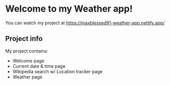 # Welcome to my Weather app!

You can watch my project at https://maxblessed91-weather-app.netlify.app/

## Project info

My project contains:

* Welcome page
* Current date & time page
* Wikipedia search w/ Location tracker page
* Weather page

